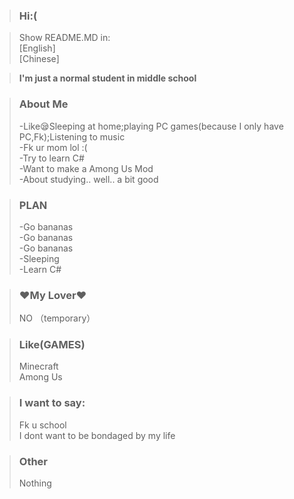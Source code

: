 >### Hi:(  



  
>Show README.MD in:  
>[English]  
>[Chinese]  
  


  
>**I'm just a normal student in middle school**  


  
>### About Me  
>-Like😪Sleeping at home;playing PC games(because I only have PC,Fk);Listening to music  
>-Fk ur mom lol :(  
>-Try to learn C#  
>-Want to make a Among Us Mod  
>-About studying.. well.. a bit good  


  
>### PLAN  
>-Go bananas  
>-Go bananas  
>-Go bananas  
>-Sleeping  
>-Learn C#  


  
>### ❤My Lover❤  
>NO （temporary）  



>### Like(GAMES)  
>Minecraft  
>Among Us  



  
>### I want to say:  
>Fk u school  
>I dont want to be bondaged by my life  


  
>### Other  
>Nothing  
